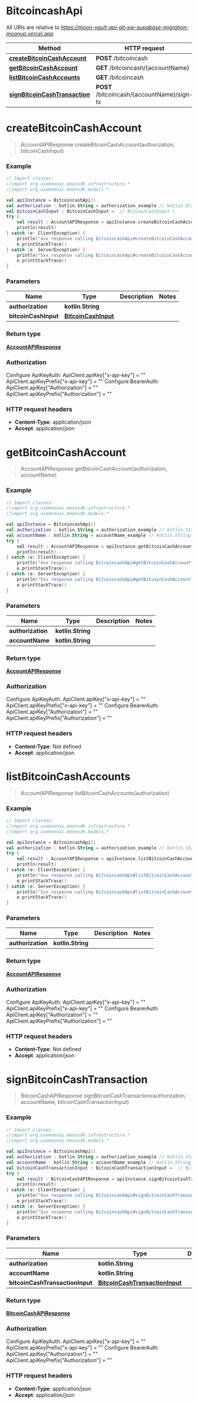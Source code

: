 # BitcoincashApi

All URIs are relative to *https://moon-vault-api-git-ew-supabase-migration-moonup.vercel.app*

Method | HTTP request | Description
------------- | ------------- | -------------
[**createBitcoinCashAccount**](BitcoincashApi.md#createBitcoinCashAccount) | **POST** /bitcoincash | 
[**getBitcoinCashAccount**](BitcoincashApi.md#getBitcoinCashAccount) | **GET** /bitcoincash/{accountName} | 
[**listBitcoinCashAccounts**](BitcoincashApi.md#listBitcoinCashAccounts) | **GET** /bitcoincash | 
[**signBitcoinCashTransaction**](BitcoincashApi.md#signBitcoinCashTransaction) | **POST** /bitcoincash/{accountName}/sign-tx | 


<a id="createBitcoinCashAccount"></a>
# **createBitcoinCashAccount**
> AccountAPIResponse createBitcoinCashAccount(authorization, bitcoinCashInput)



### Example
```kotlin
// Import classes:
//import org.usemoonai.moonsdk.infrastructure.*
//import org.usemoonai.moonsdk.models.*

val apiInstance = BitcoincashApi()
val authorization : kotlin.String = authorization_example // kotlin.String | 
val bitcoinCashInput : BitcoinCashInput =  // BitcoinCashInput | 
try {
    val result : AccountAPIResponse = apiInstance.createBitcoinCashAccount(authorization, bitcoinCashInput)
    println(result)
} catch (e: ClientException) {
    println("4xx response calling BitcoincashApi#createBitcoinCashAccount")
    e.printStackTrace()
} catch (e: ServerException) {
    println("5xx response calling BitcoincashApi#createBitcoinCashAccount")
    e.printStackTrace()
}
```

### Parameters

Name | Type | Description  | Notes
------------- | ------------- | ------------- | -------------
 **authorization** | **kotlin.String**|  |
 **bitcoinCashInput** | [**BitcoinCashInput**](BitcoinCashInput.md)|  |

### Return type

[**AccountAPIResponse**](AccountAPIResponse.md)

### Authorization


Configure ApiKeyAuth:
    ApiClient.apiKey["x-api-key"] = ""
    ApiClient.apiKeyPrefix["x-api-key"] = ""
Configure BearerAuth:
    ApiClient.apiKey["Authorization"] = ""
    ApiClient.apiKeyPrefix["Authorization"] = ""

### HTTP request headers

 - **Content-Type**: application/json
 - **Accept**: application/json

<a id="getBitcoinCashAccount"></a>
# **getBitcoinCashAccount**
> AccountAPIResponse getBitcoinCashAccount(authorization, accountName)



### Example
```kotlin
// Import classes:
//import org.usemoonai.moonsdk.infrastructure.*
//import org.usemoonai.moonsdk.models.*

val apiInstance = BitcoincashApi()
val authorization : kotlin.String = authorization_example // kotlin.String | 
val accountName : kotlin.String = accountName_example // kotlin.String | 
try {
    val result : AccountAPIResponse = apiInstance.getBitcoinCashAccount(authorization, accountName)
    println(result)
} catch (e: ClientException) {
    println("4xx response calling BitcoincashApi#getBitcoinCashAccount")
    e.printStackTrace()
} catch (e: ServerException) {
    println("5xx response calling BitcoincashApi#getBitcoinCashAccount")
    e.printStackTrace()
}
```

### Parameters

Name | Type | Description  | Notes
------------- | ------------- | ------------- | -------------
 **authorization** | **kotlin.String**|  |
 **accountName** | **kotlin.String**|  |

### Return type

[**AccountAPIResponse**](AccountAPIResponse.md)

### Authorization


Configure ApiKeyAuth:
    ApiClient.apiKey["x-api-key"] = ""
    ApiClient.apiKeyPrefix["x-api-key"] = ""
Configure BearerAuth:
    ApiClient.apiKey["Authorization"] = ""
    ApiClient.apiKeyPrefix["Authorization"] = ""

### HTTP request headers

 - **Content-Type**: Not defined
 - **Accept**: application/json

<a id="listBitcoinCashAccounts"></a>
# **listBitcoinCashAccounts**
> AccountAPIResponse listBitcoinCashAccounts(authorization)



### Example
```kotlin
// Import classes:
//import org.usemoonai.moonsdk.infrastructure.*
//import org.usemoonai.moonsdk.models.*

val apiInstance = BitcoincashApi()
val authorization : kotlin.String = authorization_example // kotlin.String | 
try {
    val result : AccountAPIResponse = apiInstance.listBitcoinCashAccounts(authorization)
    println(result)
} catch (e: ClientException) {
    println("4xx response calling BitcoincashApi#listBitcoinCashAccounts")
    e.printStackTrace()
} catch (e: ServerException) {
    println("5xx response calling BitcoincashApi#listBitcoinCashAccounts")
    e.printStackTrace()
}
```

### Parameters

Name | Type | Description  | Notes
------------- | ------------- | ------------- | -------------
 **authorization** | **kotlin.String**|  |

### Return type

[**AccountAPIResponse**](AccountAPIResponse.md)

### Authorization


Configure ApiKeyAuth:
    ApiClient.apiKey["x-api-key"] = ""
    ApiClient.apiKeyPrefix["x-api-key"] = ""
Configure BearerAuth:
    ApiClient.apiKey["Authorization"] = ""
    ApiClient.apiKeyPrefix["Authorization"] = ""

### HTTP request headers

 - **Content-Type**: Not defined
 - **Accept**: application/json

<a id="signBitcoinCashTransaction"></a>
# **signBitcoinCashTransaction**
> BitcoinCashAPIResponse signBitcoinCashTransaction(authorization, accountName, bitcoinCashTransactionInput)



### Example
```kotlin
// Import classes:
//import org.usemoonai.moonsdk.infrastructure.*
//import org.usemoonai.moonsdk.models.*

val apiInstance = BitcoincashApi()
val authorization : kotlin.String = authorization_example // kotlin.String | 
val accountName : kotlin.String = accountName_example // kotlin.String | 
val bitcoinCashTransactionInput : BitcoinCashTransactionInput =  // BitcoinCashTransactionInput | 
try {
    val result : BitcoinCashAPIResponse = apiInstance.signBitcoinCashTransaction(authorization, accountName, bitcoinCashTransactionInput)
    println(result)
} catch (e: ClientException) {
    println("4xx response calling BitcoincashApi#signBitcoinCashTransaction")
    e.printStackTrace()
} catch (e: ServerException) {
    println("5xx response calling BitcoincashApi#signBitcoinCashTransaction")
    e.printStackTrace()
}
```

### Parameters

Name | Type | Description  | Notes
------------- | ------------- | ------------- | -------------
 **authorization** | **kotlin.String**|  |
 **accountName** | **kotlin.String**|  |
 **bitcoinCashTransactionInput** | [**BitcoinCashTransactionInput**](BitcoinCashTransactionInput.md)|  |

### Return type

[**BitcoinCashAPIResponse**](BitcoinCashAPIResponse.md)

### Authorization


Configure ApiKeyAuth:
    ApiClient.apiKey["x-api-key"] = ""
    ApiClient.apiKeyPrefix["x-api-key"] = ""
Configure BearerAuth:
    ApiClient.apiKey["Authorization"] = ""
    ApiClient.apiKeyPrefix["Authorization"] = ""

### HTTP request headers

 - **Content-Type**: application/json
 - **Accept**: application/json

